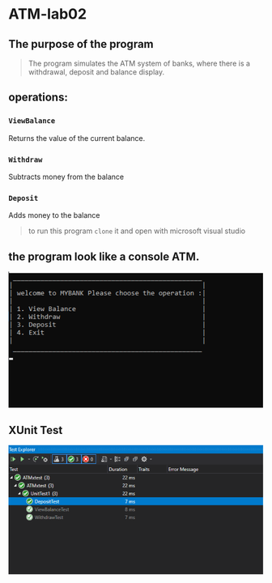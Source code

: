 # ATM-lab02

## The purpose of the program
>The program simulates the ATM system of banks, where there is a withdrawal, deposit and balance display.

## operations:
### `ViewBalance`
Returns the value of the current balance.

### `Withdraw`
Subtracts money from the balance

### `Deposit`
Adds money to the balance


>to run this program `clone` it and open with microsoft visual studio


##  the program look like a console ATM.

![](./img/Test2.png)

## XUnit Test
![](./img/Test1.png)
